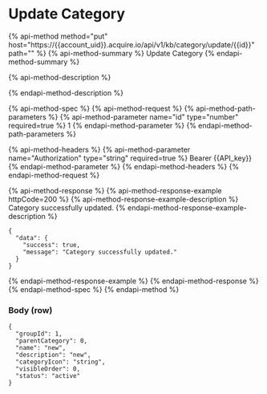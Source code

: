# Update Category

{% api-method method="put" host="https://{{account\_uid}}.acquire.io/api/v1/kb/category/update/{{id}}" path="" %}
{% api-method-summary %}
Update Category
{% endapi-method-summary %}

{% api-method-description %}

{% endapi-method-description %}

{% api-method-spec %}
{% api-method-request %}
{% api-method-path-parameters %}
{% api-method-parameter name="id" type="number" required=true %}
1
{% endapi-method-parameter %}
{% endapi-method-path-parameters %}

{% api-method-headers %}
{% api-method-parameter name="Authorization" type="string" required=true %}
Bearer {{API\_key}}
{% endapi-method-parameter %}
{% endapi-method-headers %}
{% endapi-method-request %}

{% api-method-response %}
{% api-method-response-example httpCode=200 %}
{% api-method-response-example-description %}
Category successfully updated.
{% endapi-method-response-example-description %}

```
{
  "data": {
    "success": true,
    "message": "Category successfully updated."
  }
}
```
{% endapi-method-response-example %}
{% endapi-method-response %}
{% endapi-method-spec %}
{% endapi-method %}

### Body \(row\)

```text
{
  "groupId": 1,
  "parentCategory": 0,
  "name": "new",
  "description": "new",
  "categoryIcon": "string",
  "visibleOrder": 0,
  "status": "active"
}
```

